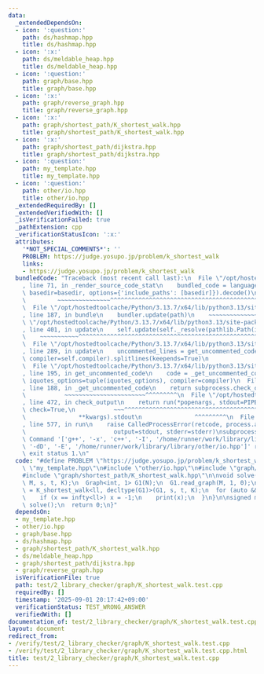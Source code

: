```yaml
---
data:
  _extendedDependsOn:
  - icon: ':question:'
    path: ds/hashmap.hpp
    title: ds/hashmap.hpp
  - icon: ':x:'
    path: ds/meldable_heap.hpp
    title: ds/meldable_heap.hpp
  - icon: ':question:'
    path: graph/base.hpp
    title: graph/base.hpp
  - icon: ':x:'
    path: graph/reverse_graph.hpp
    title: graph/reverse_graph.hpp
  - icon: ':x:'
    path: graph/shortest_path/K_shortest_walk.hpp
    title: graph/shortest_path/K_shortest_walk.hpp
  - icon: ':x:'
    path: graph/shortest_path/dijkstra.hpp
    title: graph/shortest_path/dijkstra.hpp
  - icon: ':question:'
    path: my_template.hpp
    title: my_template.hpp
  - icon: ':question:'
    path: other/io.hpp
    title: other/io.hpp
  _extendedRequiredBy: []
  _extendedVerifiedWith: []
  _isVerificationFailed: true
  _pathExtension: cpp
  _verificationStatusIcon: ':x:'
  attributes:
    '*NOT_SPECIAL_COMMENTS*': ''
    PROBLEM: https://judge.yosupo.jp/problem/k_shortest_walk
    links:
    - https://judge.yosupo.jp/problem/k_shortest_walk
  bundledCode: "Traceback (most recent call last):\n  File \"/opt/hostedtoolcache/Python/3.13.7/x64/lib/python3.13/site-packages/onlinejudge_verify/documentation/build.py\"\
    , line 71, in _render_source_code_stat\n    bundled_code = language.bundle(stat.path,\
    \ basedir=basedir, options={'include_paths': [basedir]}).decode()\n          \
    \         ~~~~~~~~~~~~~~~^^^^^^^^^^^^^^^^^^^^^^^^^^^^^^^^^^^^^^^^^^^^^^^^^^^^^^^^^^^^^^^^^^\n\
    \  File \"/opt/hostedtoolcache/Python/3.13.7/x64/lib/python3.13/site-packages/onlinejudge_verify/languages/cplusplus.py\"\
    , line 187, in bundle\n    bundler.update(path)\n    ~~~~~~~~~~~~~~^^^^^^\n  File\
    \ \"/opt/hostedtoolcache/Python/3.13.7/x64/lib/python3.13/site-packages/onlinejudge_verify/languages/cplusplus_bundle.py\"\
    , line 401, in update\n    self.update(self._resolve(pathlib.Path(included), included_from=path))\n\
    \    ~~~~~~~~~~~^^^^^^^^^^^^^^^^^^^^^^^^^^^^^^^^^^^^^^^^^^^^^^^^^^^^^^^^^^^\n\
    \  File \"/opt/hostedtoolcache/Python/3.13.7/x64/lib/python3.13/site-packages/onlinejudge_verify/languages/cplusplus_bundle.py\"\
    , line 289, in update\n    uncommented_lines = get_uncommented_code(path, iquotes=self.iquotes,\
    \ compiler=self.compiler).splitlines(keepends=True)\n                        ~~~~~~~~~~~~~~~~~~~~^^^^^^^^^^^^^^^^^^^^^^^^^^^^^^^^^^^^^^^^^^^^^^^^^^^^\n\
    \  File \"/opt/hostedtoolcache/Python/3.13.7/x64/lib/python3.13/site-packages/onlinejudge_verify/languages/cplusplus_bundle.py\"\
    , line 195, in get_uncommented_code\n    code = _get_uncommented_code(path.resolve(),\
    \ iquotes_options=tuple(iquotes_options), compiler=compiler)\n  File \"/opt/hostedtoolcache/Python/3.13.7/x64/lib/python3.13/site-packages/onlinejudge_verify/languages/cplusplus_bundle.py\"\
    , line 188, in _get_uncommented_code\n    return subprocess.check_output(command)\n\
    \           ~~~~~~~~~~~~~~~~~~~~~~~^^^^^^^^^\n  File \"/opt/hostedtoolcache/Python/3.13.7/x64/lib/python3.13/subprocess.py\"\
    , line 472, in check_output\n    return run(*popenargs, stdout=PIPE, timeout=timeout,\
    \ check=True,\n           ~~~^^^^^^^^^^^^^^^^^^^^^^^^^^^^^^^^^^^^^^^^^^^^^^^^^^^^^^\n\
    \               **kwargs).stdout\n               ^^^^^^^^^\n  File \"/opt/hostedtoolcache/Python/3.13.7/x64/lib/python3.13/subprocess.py\"\
    , line 577, in run\n    raise CalledProcessError(retcode, process.args,\n    \
    \                         output=stdout, stderr=stderr)\nsubprocess.CalledProcessError:\
    \ Command '['g++', '-x', 'c++', '-I', '/home/runner/work/library/library', '-fpreprocessed',\
    \ '-dD', '-E', '/home/runner/work/library/library/other/io.hpp']' returned non-zero\
    \ exit status 1.\n"
  code: "#define PROBLEM \"https://judge.yosupo.jp/problem/k_shortest_walk\"\n#include\
    \ \"my_template.hpp\"\n#include \"other/io.hpp\"\n#include \"graph/base.hpp\"\n\
    #include \"graph/shortest_path/K_shortest_walk.hpp\"\n\nvoid solve() {\n  INT(N,\
    \ M, s, t, K);\n  Graph<int, 1> G1(N);\n  G1.read_graph(M, 1, 0);\n  auto ANS\
    \ = K_shortest_walk<ll, decltype(G1)>(G1, s, t, K);\n  for (auto &&x: ANS) {\n\
    \    if (x == infty<ll>) x = -1;\n    print(x);\n  }\n}\n\nsigned main() {\n \
    \ solve();\n  return 0;\n}"
  dependsOn:
  - my_template.hpp
  - other/io.hpp
  - graph/base.hpp
  - ds/hashmap.hpp
  - graph/shortest_path/K_shortest_walk.hpp
  - ds/meldable_heap.hpp
  - graph/shortest_path/dijkstra.hpp
  - graph/reverse_graph.hpp
  isVerificationFile: true
  path: test/2_library_checker/graph/K_shortest_walk.test.cpp
  requiredBy: []
  timestamp: '2025-09-01 20:17:42+09:00'
  verificationStatus: TEST_WRONG_ANSWER
  verifiedWith: []
documentation_of: test/2_library_checker/graph/K_shortest_walk.test.cpp
layout: document
redirect_from:
- /verify/test/2_library_checker/graph/K_shortest_walk.test.cpp
- /verify/test/2_library_checker/graph/K_shortest_walk.test.cpp.html
title: test/2_library_checker/graph/K_shortest_walk.test.cpp
---
```

